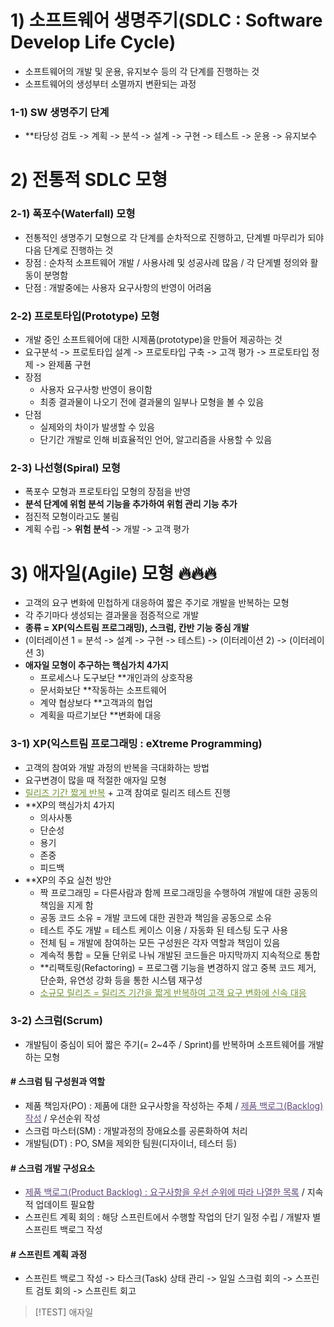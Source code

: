 # 1) 소프트웨어 생명주기(SDLC : Software Develop Life Cycle)
- 소프트웨어의 개발 및 운용, 유지보수 등의 각 단계를 진행하는 것
- 소프트웨어의 생성부터 소멸까지 변환되는 과정
### 1-1) SW 생명주기 단계
- **타당성 검토 -> 계획 -> 분석 -> 설계 -> 구현 -> 테스트 -> 운용 -> 유지보수

# 2) 전통적 SDLC 모형
### 2-1) 폭포수(Waterfall) 모형
- 전통적인 생명주기 모형으로 각 단계를 순차적으로 진행하고, 단계별 마무리가 되야 다음 단계로 진행하는 것
- 장점 : 순차적 소프트웨어 개발 / 사용사례 및 성공사례 많음 / 각 단게별 정의와 활동이 분명함
- 단점 : 개발중에는 사용자 요구사항의 반영이 어려움 

### 2-2) 프로토타입(Prototype) 모형
- 개발 중인 소프트웨어에 대한 시제품(prototype)을 만들어 제공하는 것
- 요구분석 -> 프로토타입 설계 -> 프로토타입 구축 -> 고객 평가 -> 프로토타입 정제 -> 완제품 구현
- 장점
	- 사용자 요구사항 반영이 용이함
	- 최종 결과물이 나오기 전에 결과물의 일부나 모형을 볼 수 있음
- 단점
	- 실제와의 차이가 발생할 수 있음
	- 단기간 개발로 인해 비효율적인 언어, 알고리즘을 사용할 수 있음

### 2-3) 나선형(Spiral) 모형
- 폭포수 모형과 프로토타입 모형의 장점을 반영
- **분석 단계에 위험 분석 기능을 추가하여 위험 관리 기능 추가**
- 점진적 모형이라고도 불림
- 계획 수립 -> **위험 분석** -> 개발 -> 고객 평가

# 3) 애자일(Agile) 모형 🔥🔥🔥
- 고객의 요구 변화에 민첩하게 대응하여 짧은 주기로 개발을 반복하는 모형
- 각 주기마다 생성되는 결과물을 점증적으로 개발
- **종류 = XP(익스트림 프로그래밍), 스크럼, 칸반 기능 중심 개발**
- (이터레이션 1 = 분석 -> 설계 -> 구현 -> 테스트) -> (이터레이션 2) -> (이터레이션 3)
- **애자일 모형이 추구하는 핵심가치 4가지**
	- 프로세스나 도구보단 **개인과의 상호작용
	- 문서화보단 **작동하는 소프트웨어
	- 계약 협상보다 **고객과의 협업
	- 계획을 따르기보단 **변화에 대응

### 3-1) XP(익스트림 프로그래밍 : eXtreme Programming)
- 고객의 참여와 개발 과정의 반복을 극대화하는 방법
- 요구변경이 많을 때 적절한 애자일 모형
- <font color="#76923c"><u>릴리즈 기간 짧게 반복</u></font> + 고객 참여로 릴리즈 테스트 진행
- **XP의 핵심가치 4가지
	- 의사사통
	- 단순성
	- 용기
	- 존중
	- 피드백
-  **XP의 주요 실천 방안 
	- 짝 프로그래밍 = 다른사람과 함께 프로그래밍을 수행하여 개발에 대한 공동의 책임을 지게 함
	- 공동 코드 소유 = 개발 코드에 대한 권한과 책임을 공동으로 소유
	- 테스트 주도 개발 = 테스트 케이스 이용 / 자동화 된 테스팅 도구 사용
	- 전체 팀 = 개발에 참여하는 모든 구성원은 각자 역할과 책임이 있음
	- 계속적 통합 = 모듈 단위로 나눠 개발된 코드들은 마지막까지 지속적으로 통합
	- **리팩토링(Refactoring) = 프로그램 기능을 변경하지 않고 중복 코드 제거, 단순화, 유연성 강화 등을 통한 시스템 재구성
	- <font color="#76923c"><u>소규모 릴리즈 = 릴리즈 기간을 짧게 반복하여 고객 요구 변화에 신속 대응</font></u>

### 3-2) 스크럼(Scrum)
- 개발팀이 중심이 되어 짧은 주기(= 2~4주 / Sprint)를 반복하며 소프트웨어를 개발하는 모형
####  # 스크럼 팀 구성원과 역할
- 제품 책임자(PO) : 제품에 대한 요구사항을 작성하는 주체 / <font color="#5f497a"><u>제품 백로그(Backlog)작성</font></u> / 우선순위 작성
- 스크럼 마스터(SM) : 개발과정의 장애요소를 공론화하여 처리
- 개발팀(DT) : PO, SM을 제외한 팀원(디자이너, 테스터 등)
#### # 스크럼 개발 구성요소
- <font color="#5f497a"><u>제품 백로그(Product Backlog) : 요구사항을 우선 순위에 따라 나열한 목록</font></u> / 지속적 업데이트 필요함
- 스프린트 계획 회의 : 해당 스프린트에서 수행할 작업의 단기 일정 수립 / 개발자 별 스프린트 백로그 작성

#### # 스프린트 계획 과정
- 스프린트 백로그 작성 -> 타스크(Task) 상태 관리 -> 일일 스크럼 회의 -> 스프린트 검토 회의 -> 스프린트 회고

>[!TEST]
> 애자일

